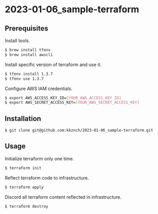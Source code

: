 # 2023-01-06_sample-terraform

## Prerequisites
Install tools.
```sh
$ brew install tfenv
$ brew install awscli
```

Install specific version of terraform and use it.
```sh
$ tfenv install 1.3.7
$ tfenv use 1.3.7
```

Configure AWS IAM credentials.
```sh
$ export AWS_ACCESS_KEY_ID=[YOUR_AWS_ACCESS_KEY_ID]
$ export AWS_SECRET_ACCESS_KEY=[YOUR_AWS_SECRET_ACCESS_KEY]
```

## Installation
```sh
$ git clone git@github.com:kkznch/2023-01-06_sample-terraform.git
```

## Usage
Initialize terraform only one time.
```sh
$ terraform init
```

Reflect terraform code to infrastructure.
```sh
$ terraform apply
```

Discord all terraform content reflected in infrastructure.
```sh
$ terraform destroy
```
